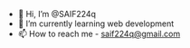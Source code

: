 - 👋 Hi, I’m @SAIF224q
- 🌱 I’m currently learning web development
- 📫 How to reach me - saif224q@gmail.com

<!---
SAIF224q/SAIF224q is a ✨ special ✨ repository because its `README.md` (this file) appears on your GitHub profile.
You can click the Preview link to take a look at your changes.
--->
